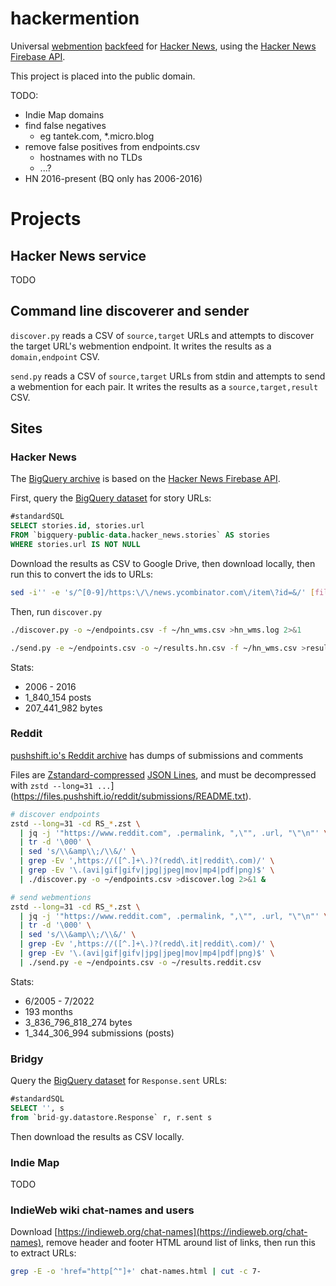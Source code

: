 # hackermention

Universal [webmention](https://webmention.net/) [backfeed](https://indieweb.org/backfeed) for [Hacker News](https://news.ycombinator.com/), using the [Hacker News Firebase API](https://github.com/HackerNews/API).

This project is placed into the public domain.

TODO:
* Indie Map domains
* find false negatives
  * eg tantek.com, *.micro.blog
* remove false positives from endpoints.csv
  * hostnames with no TLDs
  * ...?
* HN 2016-present (BQ only has 2006-2016)

# Projects

## Hacker News service

TODO

## Command line discoverer and sender

`discover.py` reads a CSV of `source,target` URLs and attempts to discover the target URL's webmention endpoint. It writes the results as a `domain,endpoint` CSV.

`send.py` reads a CSV of `source,target` URLs from stdin and attempts to send a webmention for each pair. It writes the results as a `source,target,result` CSV.


## Sites

### Hacker News

The [BigQuery archive](https://console.cloud.google.com/bigquery?p=bigquery-public-data&d=hacker_news&page=dataset) is based on the [Hacker News Firebase API](https://github.com/HackerNews/API).

First, query the [BigQuery dataset](https://console.cloud.google.com/bigquery?p=bigquery-public-data&d=hacker_news&page=dataset) for story URLs:

```sql
#standardSQL
SELECT stories.id, stories.url
FROM `bigquery-public-data.hacker_news.stories` AS stories
WHERE stories.url IS NOT NULL
```

Download the results as CSV to Google Drive, then download locally, then run this to convert the ids to URLs:

```sh
sed -i'' -e 's/^[0-9]/https:\/\/news.ycombinator.com\/item\?id=&/' [filename]
```

Then, run `discover.py`

```sh
./discover.py -o ~/endpoints.csv -f ~/hn_wms.csv >hn_wms.log 2>&1

./send.py -e ~/endpoints.csv -o ~/results.hn.csv -f ~/hn_wms.csv >results.hn.log 2>&1
```

Stats:
* 2006 - 2016
* 1_840_154 posts
* 207_441_982 bytes

### Reddit

[pushshift.io's Reddit archive](https://files.pushshift.io/reddit/) has dumps of submissions and comments

Files are [Zstandard-compressed](https://facebook.github.io/zstd/) [JSON Lines](https://jsonlines.org/), and must be decompressed with `zstd --long=31 ...`](https://files.pushshift.io/reddit/submissions/README.txt).

```sh
# discover endpoints
zstd --long=31 -cd RS_*.zst \
  | jq -j '"https://www.reddit.com", .permalink, ",\"", .url, "\"\n"' \
  | tr -d '\000' \
  | sed 's/\\&amp\\;/\\&/' \
  | grep -Ev ',https://([^.]+\.)?(redd\.it|reddit\.com)/' \
  | grep -Ev '\.(avi|gif|gifv|jpg|jpeg|mov|mp4|pdf|png)$' \
  | ./discover.py -o ~/endpoints.csv >discover.log 2>&1 &

# send webmentions
zstd --long=31 -cd RS_*.zst \
  | jq -j '"https://www.reddit.com", .permalink, ",\"", .url, "\"\n"' \
  | tr -d '\000' \
  | sed 's/\\&amp\\;/\\&/' \
  | grep -Ev ',https://([^.]+\.)?(redd\.it|reddit\.com)/' \
  | grep -Ev '\.(avi|gif|gifv|jpg|jpeg|mov|mp4|pdf|png)$' \
  | ./send.py -e ~/endpoints.csv -o ~/results.reddit.csv
```

Stats:

* 6/2005 - 7/2022
* 193 months
* 3_836_796_818_274 bytes
* 1_344_306_994 submissions (posts)

### Bridgy

Query the [BigQuery dataset](https://console.cloud.google.com/bigquery?ws=%211m5%211m4%214m3%211sbrid-gy%212sdatastore%213sResponse) for `Response.sent` URLs:

```sql
#standardSQL
SELECT '', s
from `brid-gy.datastore.Response` r, r.sent s
```

Then download the results as CSV locally.

### Indie Map

TODO

### IndieWeb wiki chat-names and users

Download [https://indieweb.org/chat-names](https://indieweb.org/chat-names), remove header and footer HTML around list of links, then run this to extract URLs:

```sh
grep -E -o 'href="http[^"]+' chat-names.html | cut -c 7-
```
